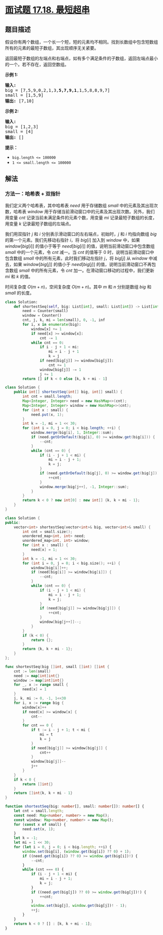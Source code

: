 # [面试题 17.18. 最短超串](https://leetcode.cn/problems/shortest-supersequence-lcci)

## 题目描述

<!-- 这里写题目描述 -->

<p>假设你有两个数组，一个长一个短，短的元素均不相同。找到长数组中包含短数组所有的元素的最短子数组，其出现顺序无关紧要。</p>
<p>返回最短子数组的左端点和右端点，如有多个满足条件的子数组，返回左端点最小的一个。若不存在，返回空数组。</p>
<p><strong>示例 1:</strong></p>
<pre class="AnLi"><strong>输入:</strong>
big = [7,5,9,0,2,1,3,<strong>5,7,9,1</strong>,1,5,8,8,9,7]
small = [1,5,9]
<strong>输出: </strong>[7,10]</pre>
<p><strong>示例 2:</strong></p>
<pre class="AnLi"><strong>输入:</strong>
big = [1,2,3]
small = [4]
<strong>输出: </strong>[]</pre>
<p><strong>提示：</strong></p>
<ul>
	<li><code>big.length&nbsp;&lt;= 100000</code></li>
	<li><code>1 &lt;= small.length&nbsp;&lt;= 100000</code></li>
</ul>

## 解法

### 方法一：哈希表 + 双指针

我们定义两个哈希表，其中哈希表 $need$ 用于存储数组 $small$ 中的元素及其出现次数，哈希表 $window$ 用于存储当前滑动窗口中的元素及其出现次数。另外，我们用变量 $cnt$ 记录当前未满足条件的元素个数，用变量 $mi$ 记录最短子数组的长度，用变量 $k$ 记录最短子数组的左端点。

我们用双指针 $j$ 和 $i$ 分别表示滑动窗口的左右端点，初始时，$j$ 和 $i$ 均指向数组 $big$ 的第一个元素。我们先移动右指针 $i$，将 $big[i]$ 加入到 $window$ 中，如果 $window[big[i]]$ 的值小于等于 $need[big[i]]$ 的值，说明当前滑动窗口中包含数组 $small$ 中的一个元素，令 $cnt$ 减一。当 $cnt$ 的值等于 $0$ 时，说明当前滑动窗口中包含数组 $small$ 中的所有元素，此时我们移动左指针 $j$，将 $big[j]$ 从 $window$ 中减去，如果 $window[big[j]]$ 的值小于 $need[big[j]]$ 的值，说明当前滑动窗口不再包含数组 $small$ 中的所有元素，令 $cnt$ 加一。在滑动窗口移动的过程中，我们更新 $mi$ 和 $k$ 的值。

时间复杂度 $O(m + n)$，空间复杂度 $O(m + n)$。其中 $m$ 和 $n$ 分别是数组 $big$ 和 $small$ 的长度。

<!-- tabs:start -->

```python
class Solution:
    def shortestSeq(self, big: List[int], small: List[int]) -> List[int]:
        need = Counter(small)
        window = Counter()
        cnt, j, k, mi = len(small), 0, -1, inf
        for i, x in enumerate(big):
            window[x] += 1
            if need[x] >= window[x]:
                cnt -= 1
            while cnt == 0:
                if i - j + 1 < mi:
                    mi = i - j + 1
                    k = j
                if need[big[j]] >= window[big[j]]:
                    cnt += 1
                window[big[j]] -= 1
                j += 1
        return [] if k < 0 else [k, k + mi - 1]
```

```java
class Solution {
    public int[] shortestSeq(int[] big, int[] small) {
        int cnt = small.length;
        Map<Integer, Integer> need = new HashMap<>(cnt);
        Map<Integer, Integer> window = new HashMap<>(cnt);
        for (int x : small) {
            need.put(x, 1);
        }
        int k = -1, mi = 1 << 30;
        for (int i = 0, j = 0; i < big.length; ++i) {
            window.merge(big[i], 1, Integer::sum);
            if (need.getOrDefault(big[i], 0) >= window.get(big[i])) {
                --cnt;
            }
            while (cnt == 0) {
                if (i - j + 1 < mi) {
                    mi = i - j + 1;
                    k = j;
                }
                if (need.getOrDefault(big[j], 0) >= window.get(big[j])) {
                    ++cnt;
                }
                window.merge(big[j++], -1, Integer::sum);
            }
        }
        return k < 0 ? new int[0] : new int[] {k, k + mi - 1};
    }
}
```

```cpp
class Solution {
public:
    vector<int> shortestSeq(vector<int>& big, vector<int>& small) {
        int cnt = small.size();
        unordered_map<int, int> need;
        unordered_map<int, int> window;
        for (int x : small) {
            need[x] = 1;
        }
        int k = -1, mi = 1 << 30;
        for (int i = 0, j = 0; i < big.size(); ++i) {
            window[big[i]]++;
            if (need[big[i]] >= window[big[i]]) {
                --cnt;
            }
            while (cnt == 0) {
                if (i - j + 1 < mi) {
                    mi = i - j + 1;
                    k = j;
                }
                if (need[big[j]] >= window[big[j]]) {
                    ++cnt;
                }
                window[big[j++]]--;
            }
        }
        if (k < 0) {
            return {};
        }
        return {k, k + mi - 1};
    }
};
```

```go
func shortestSeq(big []int, small []int) []int {
	cnt := len(small)
	need := map[int]int{}
	window := map[int]int{}
	for _, x := range small {
		need[x] = 1
	}
	j, k, mi := 0, -1, 1<<30
	for i, x := range big {
		window[x]++
		if need[x] >= window[x] {
			cnt--
		}
		for cnt == 0 {
			if t := i - j + 1; t < mi {
				mi = t
				k = j
			}
			if need[big[j]] >= window[big[j]] {
				cnt++
			}
			window[big[j]]--
			j++
		}
	}
	if k < 0 {
		return []int{}
	}
	return []int{k, k + mi - 1}
}
```

```ts
function shortestSeq(big: number[], small: number[]): number[] {
    let cnt = small.length;
    const need: Map<number, number> = new Map();
    const window: Map<number, number> = new Map();
    for (const x of small) {
        need.set(x, 1);
    }
    let k = -1;
    let mi = 1 << 30;
    for (let i = 0, j = 0; i < big.length; ++i) {
        window.set(big[i], (window.get(big[i]) ?? 0) + 1);
        if ((need.get(big[i]) ?? 0) >= window.get(big[i])!) {
            --cnt;
        }
        while (cnt === 0) {
            if (i - j + 1 < mi) {
                mi = i - j + 1;
                k = j;
            }
            if ((need.get(big[j]) ?? 0) >= window.get(big[j])!) {
                ++cnt;
            }
            window.set(big[j], window.get(big[j])! - 1);
            ++j;
        }
    }
    return k < 0 ? [] : [k, k + mi - 1];
}
```

<!-- tabs:end -->

<!-- end -->

